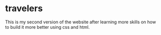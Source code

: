 # travelers
This is my second version of the website after learning more skills on how to build it more better using css and html.